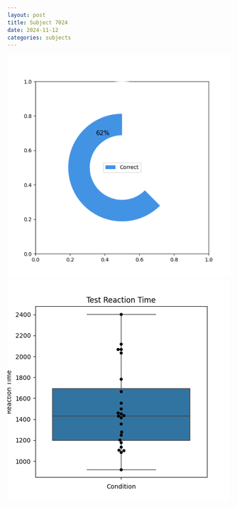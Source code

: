 ```yaml
---
layout: post
title: Subject 7024
date: 2024-11-12
categories: subjects
---
```


![](data/7024/run-7/7024_FN_acc_test.png)
![](data/7024/run-7/7024_FN_rt.png)
